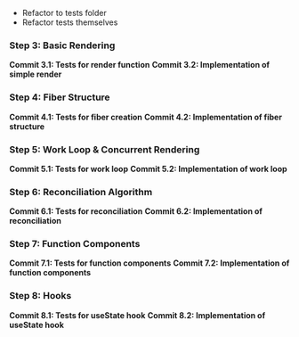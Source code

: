 - Refactor to tests folder
- Refactor tests themselves

### Step 3: Basic Rendering

**Commit 3.1: Tests for render function**
**Commit 3.2: Implementation of simple render**

### Step 4: Fiber Structure

**Commit 4.1: Tests for fiber creation**
**Commit 4.2: Implementation of fiber structure**

### Step 5: Work Loop & Concurrent Rendering

**Commit 5.1: Tests for work loop**
**Commit 5.2: Implementation of work loop**

### Step 6: Reconciliation Algorithm

**Commit 6.1: Tests for reconciliation**
**Commit 6.2: Implementation of reconciliation**

### Step 7: Function Components

**Commit 7.1: Tests for function components**
**Commit 7.2: Implementation of function components**

### Step 8: Hooks

**Commit 8.1: Tests for useState hook**
**Commit 8.2: Implementation of useState hook**

